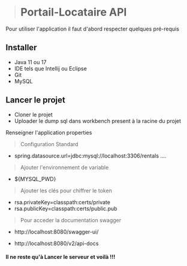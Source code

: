 ># Portail-Locataire API

Pour utiliser l'application il faut d'abord respecter quelques pré-requis

## Installer
* Java 11 ou 17
* IDE tels que Intellij ou Eclipse
* Git
* MySQL

## Lancer le projet
* Cloner le projet
* Uploader le dump sql dans workbench present à la racine du projet

Renseigner l'application properties

>Configuration Standard
* spring.datasource.url=jdbc:mysql://localhost:3306/rentals ....

> Ajouter l'environnement de variable
* ${MYSQL_PWD}

> Ajouter les clés pour chiffrer le token
* rsa.privateKey=classpath:certs/private
* rsa.publicKey=classpath:certs/public.pub

> Pour acceder la documentation swagger

* http://localhost:8080/swagger-ui/

* http://localhost:8080/v2/api-docs

#### Il ne reste qu'à Lancer le serveur et voilà !!!